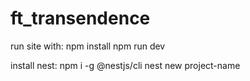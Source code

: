 # ft_transendence

run site with:
    npm install
    npm run dev


install nest:
    npm i -g @nestjs/cli
    nest new project-name